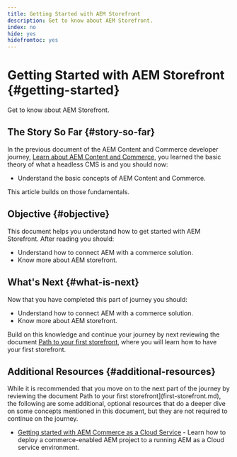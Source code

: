 ```yaml
---
title: Getting Started with AEM Storefront
description: Get to know about AEM Storefront.
index: no
hide: yes
hidefromtoc: yes
---
```

# Getting Started with AEM Storefront {#getting-started}

Get to know about AEM Storefront.

## The Story So Far {#story-so-far}

In the previous document of the AEM Content and Commerce developer journey, [Learn about AEM Content and Commerce](learn-about.md), you learned the basic theory of what a headless CMS is and you should now:

* Understand the basic concepts of AEM Content and Commerce.

This article builds on those fundamentals.

## Objective {#objective}

This document helps you understand how to get started with AEM Storefront. After reading you should:

* Understand how to connect AEM with a commerce solution.
* Know more about AEM storefront.



## What's Next {#what-is-next}

Now that you have completed this part of journey you should:

* Understand how to connect AEM with a commerce solution.
* Know more about AEM storefront.

Build on this knowledge and continue your journey by next reviewing the document [Path to your first storefront](first-storefront.md), where you will learn how to have your first storefront.

## Additional Resources {#additional-resources}

While it is recommended that you move on to the next part of the journey by reviewing the document Path to your first storefront](first-storefront.md), the following are some additional, optional resources that do a deeper dive on some concepts mentioned in this document, but they are not required to continue on the journey.

* [Getting started with AEM Commerce as a Cloud Service](/help/commerce-cloud/getting-started.md) - Learn how to deploy a commerce-enabled AEM project to a running AEM as a Cloud service environment.
